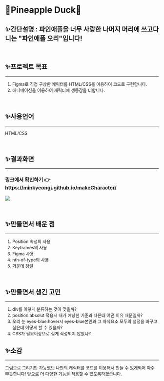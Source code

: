 # 🍍Pineapple Duck🦆



## ✨간단설명 :  파인애플을 너무 사랑한 나머지 머리에 쓰고다니는 "파인애플 오리"입니다!

</br>

## ✨프로젝트 목표
---
1. Figma로 직접 구상한 캐릭터를 HTML/CSS를 이용하여 코드로 구현합니다.
2. 애니메이션을 이용하여 캐릭터에 생동감을 더합니다.

<br/>

## ✨사용언어
---
HTML/CSS

<br/>

## ✨결과화면
---
### 링크에서 확인하기 👉 https://minkyeongj.github.io/makeCharacter/
![](./images/pineapple-duck.gif)

<br/>

## ✨만들면서 배운 점
---
1. Position 속성의 사용
2. Keyframes의 사용
3. Figma 사용
4. nth-of-type의 사용
5. 가운데 정렬

<br/>

## ✨만들면서 생긴 고민
---
1. div를 이렇게 분류하는 것이 맞을까?
2. position:absolut 적용시 내가 예상한 기준과 다른데 어떤 이유 때문일까?
3. 오리 눈 eyes-blue:hover시 eyes-blue본인과 그 자식요소 모두의 설정을 바꾸고 싶은데 어떻게 할 수 있을까?
4. CSS가 필요이상으로 길게 작성되지 않았나?

## ✨소감
---
그림으로 그리기만 가능했던 나만의 캐릭터를 코드를 이용해서 만들 수 있게되어 아주 뿌듯합니다! 앞으로 더 다양한 기능을 적용할 수 있도록하겠습니다.